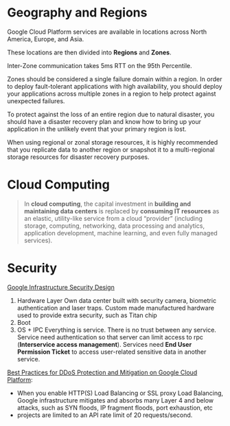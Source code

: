 # Geography and Regions

Google Cloud Platform services are available in locations across North America, Europe, and Asia.

These locations are then divided into **Regions** and **Zones**.

Inter-Zone communication takes 5ms RTT on the 95th Percentile.

Zones should be considered a single failure domain within a region. In order to deploy fault-tolerant applications with high availability, you should deploy your applications across multiple zones in a region to help protect against unexpected failures.

To protect against the loss of an entire region due to natural disaster, you should have a disaster recovery plan and know how to bring up your application in the unlikely event that your primary region is lost.

When using regional or zonal storage resources, it is highly recommended that you replicate data to another region or snapshot it to a multi-regional storage resources for disaster recovery purposes.

# Cloud Computing

> In **cloud computing**, the capital investment in **building and maintaining data centers** is replaced by **consuming IT resources** as an elastic, utility-like service from a cloud “provider” (including storage, computing, networking, data processing and analytics, application development, machine learning, and even fully managed services).

# Security

[Google Infrastructure Security Design](https://www.youtube.com/watch?time_continue=1&v=O-JXFQezWOc)

1. Hardware Layer
    Own data center built with security camera, biometric authentication and laser traps.
    Custom made manufactured hardware used to provide extra security, such as Titan chip
1. Boot
1. OS + IPC
    Everything is service. There is no trust between any service. Service need authentication so that server can limit access to rpc (**Interservice access management**). Services need **End User Permission Ticket** to access user-related sensitive data in another service.

[Best Practices for DDoS Protection and Mitigation on Google Cloud Platform](https://cloud.google.com/files/GCPDDoSprotection-04122016.pdf):

- When you enable HTTP(S) Load Balancing or SSL proxy Load Balancing, Google infrastructure mitigates and absorbs many Layer 4 and below attacks, such as SYN floods, IP fragment floods, port exhaustion, etc
-  projects are limited to an API rate limit of 20 requests/second.
